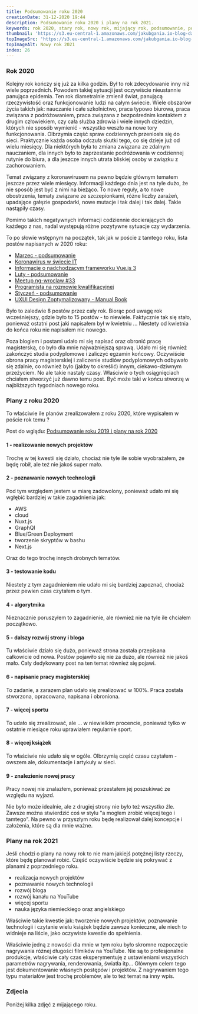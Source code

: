 ```yaml
---
title: Podsumowanie roku 2020
creationDate: 31-12-2020 19:44
description: Podsumowanie roku 2020 i plany na rok 2021.
keywords: rok 2020, stary rok, nowy rok, mijający rok, podsumowanie, post
thumbnail: 'https://s3.eu-central-1.amazonaws.com/jakubgania.io-blog-data/31-12-2020-podsumowanie-roku-2020/thumbnail.jpg'
topImageSrc: 'https://s3.eu-central-1.amazonaws.com/jakubgania.io-blog-data/31-12-2020-podsumowanie-roku-2020/top-image.jpg'
topImageAlt: Nowy rok 2021
index: 26
---
```


### Rok 2020

Kolejny rok kończy się już za kilka godzin. Był to rok zdecydowanie inny niż wiele poprzednich.
Powodem takiej sytuacji jest oczywiście nieustannie panująca epidemia. Ten rok diametralnie zmienił
świat, panującą rzeczywistość oraz funkcjonowanie ludzi na całym świecie. Wiele obszarów życia takich
jak: nauczanie i całe szkolnictwo, praca typowo biurowa, praca związana z podróżowaniem,
praca związana z bezpośrednim kontaktem z drugim człowiekiem, czy cała służba zdrowia i wiele innych
dziedzin, których nie sposób wymienić - wszystko weszło na nowe tory funkcjonowania.
Olbrzymia część spraw codziennych przeniosła się do sieci. Praktycznie każda osoba odczuła skutki tego,
co się dzieje już od wielu miesięcy. Dla niektórych była to zmiana związana ze zdalnym nauczaniem,
dla innych było to zaprzestanie podróżowania w codziennej rutynie do biura, a dla jeszcze innych
utrata bliskiej osoby w związku z zachorowaniem.

Temat związany z koronawirusem na pewno będzie głównym tematem jeszcze przez wiele miesięcy. Informacji
każdego dnia jest na tyle dużo, że nie sposób jest być z nimi na bieżąco. To nowe reguły, a to nowe
obostrzenia, tematy związane ze szczepionkami, różne liczby zarażeń, upadające gałęzie gospodarki, nowe mutacje
i tak dalej i tak dalej. Takie nastąpiły czasy.

Pomimo takich negatywnych informacji codziennie docierających do każdego z nas, nadal występują różne pozytywne
sytuacje czy wydarzenia.

To po słowie wstępnym na początek, tak jak w poście z tamtego roku, lista postów napisanych w 2020 roku:

- [Marzec - podsumowanie](/post/06-04-2020-marzec-podsumowanie)
- [Koronawirus w świecie IT](/post/01-04-2020-koronawirus-w-swiecie-it)
- [Informacje o nadchodzącym frameworku Vue.js 3](/post/29-03-2020-informacje-o-nadchodzacym-frameworku-vuejs-3)
- [Luty - podsumowanie](/post/27-03-2020-luty-podsumowanie)
- [Meetup ng-wroclaw #33](/post/11-03-2020-meetup-ng-wroclaw-33)
- [Programista na rozmowie kwalifikacyjnej](/post/03-03-2020-programista-na-rozmowie-kwalifikacyjnej)
- [Styczeń - podsumowanie](/post/19-02-2020-styczen-podsumowanie)
- [UXUI Design Zoptymalizowany - Manual Book](/post/15-02-2020-uxui-design-zoptymalizowany)

Było to zaledwie 8 postów przez cały rok. Biorąc pod uwagę rok wcześniejszy, gdzie było to 15 postów -
to niewiele. Faktycznie tak się stało, ponieważ ostatni post jaki napisałem był w kwietniu ... 
Niestety od kwietnia do końca roku nie napisałem nic nowego.

Poza blogiem i postami udało mi się napisać oraz obronić pracę magisterską, co było dla mnie najważniejszą
sprawą. Udało mi się również zakończyć studia podyplomowe i zaliczyć egzamin końcowy. Oczywiście
obrona pracy magisterskiej i zaliczenie studiów podyplomowych odbywało się zdalnie, co również było
(jakby to określić) innym, ciekawo-dziwnym przeżyciem. No ale takie nastały czasy.
Właściwie o tych osiągnięciach chciałem stworzyć już dawno temu post. Być może taki w końcu stworzę w
najbliższych tygodniach nowego roku.

### Plany z roku 2020

To właściwie ile planów zrealizowałem z roku 2020, które wypisałem w poście rok temu ?

Post do wglądu:
[Podsumowanie roku 2019 i plany na rok 2020](/post/08-01-2020-podsumowanie-roku-2019-i-plany-na-rok-2020)

#### 1 - realizowanie nowych projektów

Trochę w tej kwestii się działo, chociaż nie tyle ile sobie wyobrażałem, że będę robił, ale też nie jakoś
super mało.

#### 2 - poznawanie nowych technologii

Pod tym względem jestem w miarę zadowolony, ponieważ udało mi się wgłębić bardziej w takie zagadnienia
jak:

- AWS
- cloud
- Nuxt.js
- GraphQl
- Blue/Green Deployment
- tworzenie skryptów w bashu
- Next.js

Oraz do tego trochę innych drobnych tematów.

#### 3 - testowanie kodu

Niestety z tym zagadnieniem nie udało mi się bardziej zapoznać, chociaż przez pewien czas czytałem o tym.

#### 4 - algorytmika

Nieznacznie poruszyłem to zagadnienie, ale również nie na tyle ile chciałem początkowo.

#### 5 - dalszy rozwój strony i bloga

Tu właściwie działo się dużo, ponieważ strona została przepisana całkowicie od nowa. Postów pojawiło się
nie za dużo, ale również nie jakoś mało. Cały dedykowany post na ten temat również się pojawi.

#### 6 - napisanie pracy magisterskiej

To zadanie, a zarazem plan udało się zrealizować w 100%. Praca została stworzona, opracowana, napisana i obroniona.

#### 7 - więcej sportu

To udało się zrealizować, ale ... w niewielkim procencie, ponieważ tylko w ostatnie miesiące roku uprawiałem
regularnie sport.

#### 8 - więcej książek

To właściwie nie udało się w ogóle. Olbrzymią część czasu czytałem - owszem ale, dokumentacje i artykuły
w sieci.

#### 9 - znalezienie nowej pracy

Pracy nowej nie znalazłem, ponieważ przestałem jej poszukiwać ze względu na wyjazd.


Nie było może idealnie, ale z drugiej strony nie było też wszystko źle. Zawsze można stwierdzić coś
w stylu "a mogłem zrobić więcej tego i tamtego". Na pewno w przyszłym roku będę realizował dalej koncepcje
i założenia, które są dla mnie ważne.

### Plany na rok 2021

Jeśli chodzi o plany na nowy rok to nie mam jakiejś potężnej listy rzeczy, które będę planował robić.
Część oczywiście będzie się pokrywać z planami z poprzedniego roku.

- realizacja nowych projektów
- poznawanie nowych technologii
- rozwój bloga
- rozwój kanału na YouTube
- więcej sportu
- nauka języka niemieckiego oraz angielskiego

Właściwie takie kwestie jak: tworzenie nowych projektów, poznawanie technologii i czytanie wielu książek
będzie zawsze konieczne, ale niech to widnieje na liście, jako oczywiste kwestie do spełnienia.

Właściwie jedną z nowości dla mnie w tym roku było skromne rozpoczęcie nagrywania różnej długości
filmików na YouTube. Nie są to profesjonalne produkcje, właściwie cały czas eksperymentuję
z ustawieniami wszystkich parametrów nagrywania, renderowania, światła itp... Głównym celem tego jest
dokumentowanie własnych postępów i projektów. Z nagrywaniem tego typu materiałów jest trochę problemów,
ale to też temat na inny wpis.

### Zdjecia

Poniżej kilka zdjęć z mijającego roku.